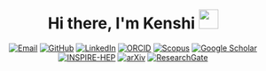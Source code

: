 <h1 align="center"><b>Hi there, I'm Kenshi </b><img src="https://media.giphy.com/media/hvRJCLFzcasrR4ia7z/giphy.gif" width="35"></h1>
<p align="center">
  <a href="mailto:k-kuroki-e23@eagle.sophia.ac.jp"><img src="https://img.shields.io/badge/-Email-EA4335?style=flat&logo=gmail&logoColor=white" alt="Email"></a>
  <a href="https://github.com/kenshikuroki"><img src="https://img.shields.io/badge/-GitHub-181717?style=flat&logo=github&logoColor=white" alt="GitHub"></a>
  <a href="https://www.linkedin.com/in/kenshi-kuroki/"><img src="https://img.shields.io/badge/-LinkedIn-0A66C2?style=flat&logo=linkedin&logoColor=white" alt="LinkedIn"></a>
  <a href="https://orcid.org/0009-0002-1676-9140"><img src="https://img.shields.io/badge/-ORCID-A6CE39?style=flat&logo=orcid&logoColor=white" alt="ORCID"></a>
  <a href="https://www.scopus.com/authid/detail.uri?authorId=58292032500"><img src="https://img.shields.io/badge/-Scopus-E9711C?style=flat&logo=elsevier&logoColor=white" alt="Scopus"></a>
  <a href="https://scholar.google.co.jp/citations?user=ASx74NIAAAAJ&hl=en"><img src="https://img.shields.io/badge/-Google_Scholar-4285F4?style=flat&logo=googlescholar&logoColor=white" alt="Google Scholar"></a>
  <a href="https://inspirehep.net/authors/2656506"><img src="https://img.shields.io/badge/-INSPIRE_HEP-FF6B35?style=flat&logoColor=white" alt="INSPIRE-HEP"></a>
  <a href="https://arxiv.org/search/?searchtype=author&query=Kuroki%2C+Kenshi"><img src="https://img.shields.io/badge/-arXiv-B31B1B?style=flat&logo=arxiv&logoColor=white" alt="arXiv"></a>
  <a href="https://www.researchgate.net/profile/Kenshi_Kuroki"><img src="https://img.shields.io/badge/-ResearchGate-00CCBB?style=flat&logo=researchgate&logoColor=white" alt="ResearchGate"></a>
</p>
